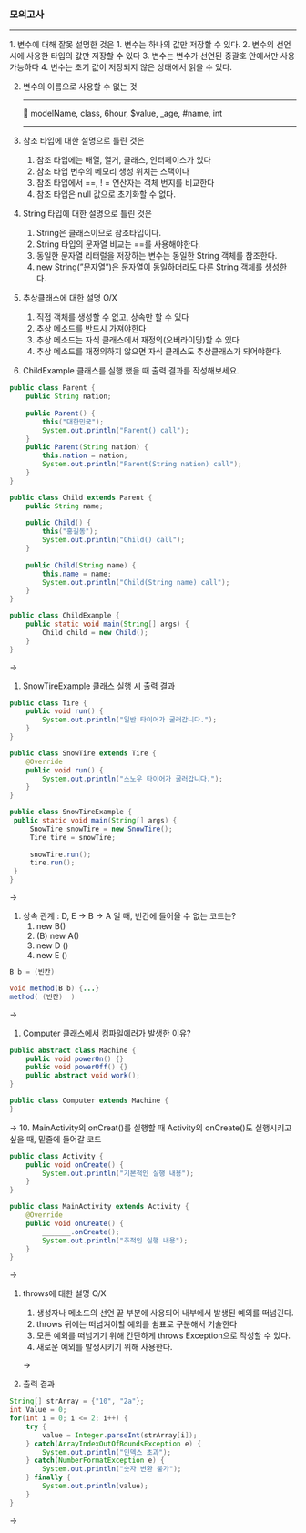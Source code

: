 ### 모의고사
<hr>
1. 변수에 대해 잘못 설명한 것은
    1. 변수는 하나의 값만 저장할 수 있다.
    2. 변수의 선언 시에 사용한 타입의 값만 저장할 수 있다
    3. 변수는 변수가 선언된 중괄호 안에서만 사용 가능하다
    4. 변수는 초기 값이 저장되지 않은 상태에서 읽을 수 있다.
    
    
2. 변수의 이름으로 사용할 수 없는 것
    
    <aside> <hr>
    📌 modelName, class, 6hour, $value, _age, #name, int
    
    </aside> <hr>
    
   
    
3. 참조 타입에 대한 설명으로 틀린 것은
    1. 참조 타입에는 배열, 열거, 클래스, 인터페이스가 있다
    2. 참조 타입 변수의 메모리 생성 위치는 스택이다
    3. 참조 타입에서 ==, ! = 연산자는 객체 번지를 비교한다
    4. 참조 타입은 null 값으로 초기화할 수 없다.
    
    
4. String  타입에 대한 설명으로 틀린 것은
    1. String은 클래스이므로 참조타입이다.
    2. String 타입의 문자열 비교는 ==를 사용해야한다.
    3. 동일한 문자열 리터럴을 저장하는 변수는 동일한 String 객체를 참조한다.
    4. new String(”문자열”)은 문자열이 동일하더라도 다른 String 객체를 생성한다.
    
    
5. 추상클래스에 대한 설명 O/X
    1. 직접 객체를 생성할 수 없고, 상속만 할 수 있다
    2. 추상 메소드를 반드시 가져야한다
    3. 추상 메소드는 자식 클래스에서 재정의(오버라이딩)할 수 있다
    4. 추상 메소드를 재정의하지 않으면 자식 클래스도 추상클래스가 되어야한다.
    
  
    
6. ChildExample 클래스를 실행 했을 때 출력 결과를 작성해보세요.

```java
public class Parent {
	public String nation;
	
	public Parent() {
		this("대한민국");
		System.out.println("Parent() call");
	}
	public Parent(String nation) {
		this.nation = nation;
		System.out.println("Parent(String nation) call");
	}
}
```

```java
public class Child extends Parent {
	public String name;
	
	public Child() {
		this("홍길동");
		System.out.println("Child() call");
	}
	
	public Child(String name) {
		this.name = name;
		System.out.println("Child(String name) call");
	}
}
```

```java
public class ChildExample {
	public static void main(String[] args) {
		Child child = new Child();
	}
}
```

→ 


1. SnowTireExample 클래스 실행 시 출력 결과

```java
public class Tire {
	public void run() {
		System.out.println("일반 타이어가 굴러갑니다.");
	}
}
```

```java
public class SnowTire extends Tire {
	@Override
	public void run() {
		System.out.println("스노우 타이어가 굴러갑니다.");
	}
}
```

```java
public class SnowTireExample {
 public static void main(String[] args) {
	 SnowTire snowTire = new SnowTire();
	 Tire tire = snowTire;
	 
	 snowTire.run();
	 tire.run();
 }
}
```

→ 


1. 상속 관계 : D, E → B → A 일 때, 빈칸에 들어올 수 없는 코드는?
    1. new B()
    2. (B) new A()
    3. new D ()
    4. new E ()

```java
B b = (빈칸)

void method(B b) {...}
method( (빈칸)  )
```

→ 

1. Computer 클래스에서 컴파일에러가 발생한 이유?

```java
public abstract class Machine {
	public void powerOn() {}
	public void powerOff() {}
	public abstract void work();
}
```

```java
public class Computer extends Machine {
}
```

→ 
10. MainActivity의 onCreat()를 실행할 때 Activity의 onCreate()도 실행시키고 싶을 때, 밑줄에 들어갈 코드

```java
public class Activity {
	public void onCreate() {
		System.out.println("기본적인 실행 내용");
	}
}       
```

```java
public class MainActivity extends Activity {
	@Override
	public void onCreate() {
		_______.onCreate();
		System.out.println("추적인 실행 내용");
	}
}
```

→ 

1. throws에 대한 설명 O/X
    1. 생성자나 메소드의 선언 끝 부분에 사용되어 내부에서 발생된 예외를 떠넘긴다.
    2. throws 뒤에는 떠넘겨야할 예외를 쉼표로 구분해서 기술한다
    3. 모든 예외를 떠넘기기 위해 간단하게 throws Exception으로 작성할 수 있다.
    4. 새로운 예외를 발생시키기 위해 사용한다.
    
    → 
    
2. 출력 결과

```java
String[] strArray = {"10", "2a"};
int Value = 0;
for(int i = 0; i <= 2; i++) {
	try {
		value = Integer.parseInt(strArray[i]);
	} catch(ArrayIndexOutOfBoundsException e) {
		System.out.println("인덱스 초과");
	} catch(NumberFormatException e) {
		System.out.println("숫자 변환 불가");
	} finally {
		System.out.println(value);
	}
}
```

→ 

